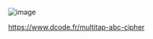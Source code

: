 ![image](https://github.com/stensil4rt/CodeBy/assets/62753044/3d44d66b-6cbf-48d6-99dd-2957a505bd92)

https://www.dcode.fr/multitap-abc-cipher


